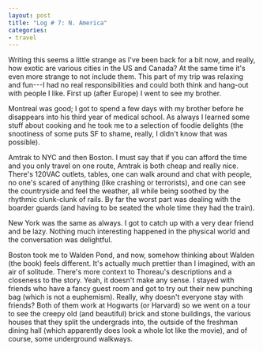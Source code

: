 ```yaml
---
layout: post
title: "Log # 7: N. America"
categories:
- travel
---
```


Writing this seems a little strange as I've been back for a bit now, and really, how exotic are various cities in the US and Canada?  At the same time it's even more strange to not include them.  This part of my trip was relaxing and fun---I had no real responsibilities and could both think and hang-out with people I like.  First up (after Europe) I went to see my brother.

Montreal was good; I got to spend a few days with my brother before he disappears into his third year of medical school.  As always I learned some stuff about cooking and he took me to a selection of foodie delights (the snootiness of some puts SF to shame, really, I didn't know that was possible).

Amtrak to NYC and then Boston.  I must say that if you can afford the time and you only travel on one route, Amtrak is both cheap and really nice.  There's 120VAC outlets, tables, one can walk around and chat with people, no one's scared of anything (like crashing or terrorists), and one can see the countryside and feel the weather, all while being soothed by the rhythmic clunk-clunk of rails.  By far the worst part was dealing with the boarder guards (and having to be seated the whole time they had the train).

New York was the same as always.  I got to catch up with a very dear friend and be lazy.  Nothing much interesting happened in the physical world and the conversation was delightful.

Boston took me to Walden Pond, and now, somehow thinking about Walden (the book) feels different.  It's actually much prettier than I imagined, with an air of solitude.  There's more context to Thoreau's descriptions and a closeness to the story.  Yeah, it doesn't make any sense.  I stayed with friends who have a fancy guest room and got to try out their new punching bag (which is not a euphemism).  Really, why doesn't everyone stay with friends?  Both of them work at Hogwarts (or Harvard) so we went on a tour to see the creepy old (and beautiful) brick and stone buildings, the various houses that they split the undergrads into, the outside of the freshman dining hall (which apparently does look a whole lot like the movie), and of course, some underground walkways.
